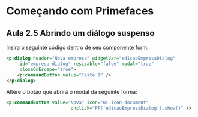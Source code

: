 # Começando com Primefaces
## Aula 2.5 Abrindo um diálogo suspenso
Insira o seguinte código dentro de seu componente form:
```xml
<p:dialog header="Nova empresa" widgetVar="edicaoEmpresaDialog"
	 id="empresa-dialog" resizable="false" modal="true"
	 closeOnEscape="true">
	<p:commandButton value="Teste 1" />
</p:dialog>
```
Altere o botão que abrirá o modal da seguinte forma:
```xml
<p:commandButton value="Nova" icon="ui-icon-document"
						onclick="PF('edicaoEmpresaDialog').show()" />
```
